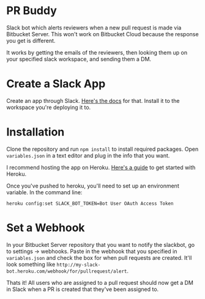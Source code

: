 # PR Buddy
Slack bot which alerts reviewers when a new pull request is made via Bitbucket Server. This won't work on Bitbucket Cloud because the response you get is different. 

It works by getting the emails of the reviewers, then looking them up on your specified slack workspace, and sending them a DM. 

# Create a Slack App
Create an app through Slack. [Here's the docs](https://api.slack.com/#read_the_docs) for that. Install it to the workspace you're deploying it to.

# Installation
Clone the repository and run `npm install` to install required packages. Open `variables.json` in a text editor and plug in the info that you want. 

I recommend hosting the app on Heroku. [Here's a guide](https://devcenter.heroku.com/articles/getting-started-with-nodejs) to get started with Heroku. 

Once you've pushed to heroku, you'll need to set up an environment variable. In the command line:

`heroku config:set SLACK_BOT_TOKEN=Bot User OAuth Access Token`

# Set a Webhook
In your Bitbucket Server repository that you want to notify the slackbot, go to settings -> webhooks. Paste in the webhook that you specified in `variables.json` and check the box for when pull requests are created. It'll look something like `http://my-slack-bot.heroku.com/webhook/for/pullrequest/alert`. 

Thats it! All users who are assigned to a pull request should now get a DM in Slack when a PR is created that they've been assigned to.
